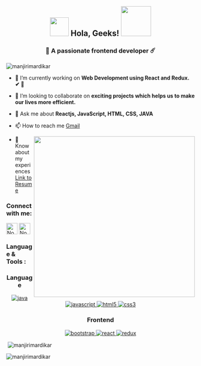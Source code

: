 <h2 align="center"><img src="https://media.giphy.com/media/hvRJCLFzcasrR4ia7z/giphy.gif" width="50"> Hola, Geeks! <img src="https://i.pinimg.com/originals/8a/a4/59/8aa4595fb24b6ed585dddac4622b2445.gif" width="80"></h2>

<h3 align="center"> 🌈 A passionate frontend developer ☄️</h3>

<p align="left"> <img src="https://komarev.com/ghpvc/?username=manjirimardikar&label=Profile%20views&color=0e75b6&style=flat" alt="manjirimardikar" /> </p>

- 🔭 I’m currently working on **Web Development using React and Redux. ✔ 🤝**

- 👯 I’m looking to collaborate on **exciting projects which helps us to make our lives more efficient.**

- 💬 Ask me about **Reactjs, JavaScript, HTML, CSS, JAVA**

- 📫 How to reach me  [Gmail](mailto:manjari.mardikar28@gmail.com)
<img align='right' src="https://user-images.githubusercontent.com/59651136/113977552-6133d000-9860-11eb-8e0e-dd697f931273.gif" width="430">


- 📄 Know about my experiences <a href="https://docs.google.com/document/d/1nZM89dLVScEOivKzkZVfIboRbnT_xlIGIoQOcK9Ioyw/edit](https://docs.google.com/document/d/1nZM89dLVScEOivKzkZVfIboRbnT_xlIGIoQOcK9Ioyw/edit)"> Link to Resume <a/>

<h3 align="left">Connect with me:</h3>
<p align="left">
<a href="https://www.linkedin.com/in/manjari-mardikar-520161215/" target="blank"><img align="center"
         src="https://img.shields.io/badge/linkedin-%231DA1F2.svg?style=for-the-badge&logo=linkedin&logoColor=white"
         alt="Noah" height="30"/></a>
         <a href="mailto:manjari.mardikar28@gmail.com" target="blank"><img align="center"
         src="https://img.shields.io/badge/gmail-EA4335.svg?style=for-the-badge&logo=gmail&logoColor=white"
         alt="Noah" height="30"/></a>
</p>
<h3>Language & Tools :<h3/>
  <h3 align="center">Language</h3>
<p align="center">
  <a href="https://www.java.com" target="_blank"> 
    <img src="https://img.shields.io/badge/Java-007396.svg?style=for-the-badge&logo=java&logoColor=white" 
      alt="java"/> 
  </a>
  <a href="https://developer.mozilla.org/en-US/docs/Web/JavaScript" target="_blank"> 
    <img src="https://img.shields.io/badge/Javascript-F7DF1E.svg?style=for-the-badge&logo=javascript&logoColor=black"
      alt="javascript"/> 
  </a>
  <a href="https://www.w3.org/html/" target="_blank"> 
    <img src="https://img.shields.io/badge/html-E34F26.svg?style=for-the-badge&logo=html5&logoColor=white"
      alt="html5"/> 
  </a>
  <a href="https://www.w3schools.com/css/" target="_blank">
    <img src="https://img.shields.io/badge/css-1572B6.svg?style=for-the-badge&logo=css3&logoColor=white"
      alt="css3"/>
  </a>

</p>

<h3 align="center">Frontend</h3>
<p align="center">
      <a href="https://getbootstrap.com" target="_blank">
    <img src="https://img.shields.io/badge/bootstrap-7952B3.svg?style=for-the-badge&logo=bootstrap&logoColor=white"
      alt="bootstrap"/>
  </a>


  <a href="https://reactjs.org/" target="_blank"> 
    <img src="https://img.shields.io/badge/reactjs-61DAFB.svg?style=for-the-badge&logo=react&logoColor=black"
      alt="react"/> 
  </a>
  <a href="https://redux.js.org" target="_blank"> 
    <img src="https://img.shields.io/badge/redux-764ABC.svg?style=for-the-badge&logo=redux&logoColor=white" alt="redux"/> 
  </a> 

</p>


<p>&nbsp;<img align="center" src="https://github-readme-stats.vercel.app/api?username=manjirimardikar&show_icons=true&locale=en" alt="manjirimardikar" /></p>

<p><img align="center" src="https://github-readme-streak-stats.herokuapp.com/?user=manjirimardikar&" alt="manjirimardikar" /></p>
